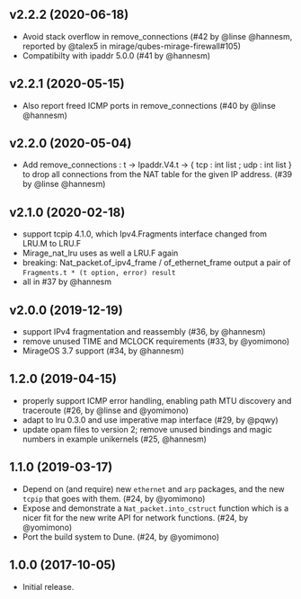 ## v2.2.2 (2020-06-18)
- Avoid stack overflow in remove_connections (#42 by @linse @hannesm,
  reported by @talex5 in mirage/qubes-mirage-firewall#105)
- Compatibilty with ipaddr 5.0.0 (#41 by @hannesm)

## v2.2.1 (2020-05-15)
- Also report freed ICMP ports in remove_connections (#40 by @linse @hannesm)

## v2.2.0 (2020-05-04)
- Add remove_connections : t -> Ipaddr.V4.t -> { tcp : int list ; udp : int list }
  to drop all connections from the NAT table for the given IP address. (#39 by @linse @hannesm)

## v2.1.0 (2020-02-18)
- support tcpip 4.1.0, which Ipv4.Fragments interface changed from LRU.M to LRU.F
- Mirage_nat_lru uses as well a LRU.F again
- breaking: Nat_packet.of_ipv4_frame / of_ethernet_frame output a pair of
  `Fragments.t * (t option, error) result`
- all in #37 by @hannesm

## v2.0.0 (2019-12-19)
- support IPv4 fragmentation and reassembly (#36, by @hannesm)
- remove unused TIME and MCLOCK requirements (#33, by @yomimono)
- MirageOS 3.7 support (#34, by @hannesm)

## 1.2.0 (2019-04-15)
- properly support ICMP error handling, enabling path MTU discovery and traceroute (#26, by @linse and @yomimono)
- adapt to lru 0.3.0 and use imperative map interface (#29, by @pqwy)
- update opam files to version 2; remove unused bindings and magic numbers in example unikernels (#25, @hannesm)

## 1.1.0 (2019-03-17)
- Depend on (and require) new `ethernet` and `arp` packages, and the new `tcpip` that goes with them. (#24, by @yomimono)
- Expose and demonstrate a `Nat_packet.into_cstruct` function which is a nicer fit for the new write API for network functions. (#24, by @yomimono)
- Port the build system to Dune. (#24, by @yomimono)

## 1.0.0 (2017-10-05)

- Initial release.
